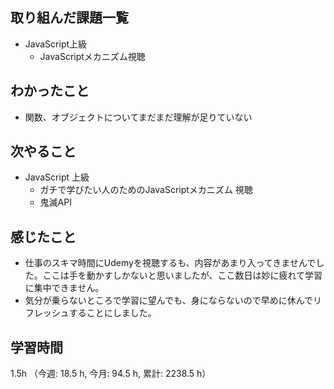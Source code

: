 ## 取り組んだ課題一覧
- JavaScript上級
    - JavaScriptメカニズム視聴    

## わかったこと
- 関数、オブジェクトについてまだまだ理解が足りていない
    
## 次やること
- JavaScript 上級
    - ガチで学びたい人のためのJavaScriptメカニズム 視聴
    - 鬼滅API
    
## 感じたこと
- 仕事のスキマ時間にUdemyを視聴するも、内容があまり入ってきませんでした。ここは手を動かすしかないと思いましたが、ここ数日は妙に疲れて学習に集中できません。
- 気分が乗らないところで学習に望んでも、身にならないので早めに休んでリフレッシュすることにしました。

## 学習時間
1.5h （今週: 18.5 h, 今月: 94.5 h, 累計: 2238.5 h）